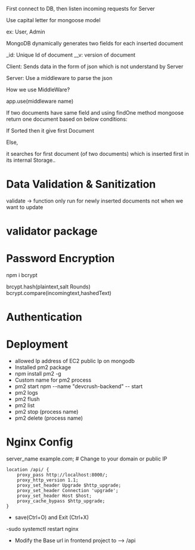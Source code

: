 First connect to DB, then listen incoming requests for Server

Use capital letter for mongoose model

ex: User, Admin

MongoDB dynamically generates two fields for each inserted document

\_id: Unique Id of document
\_\_v: version of document

Client: Sends data in the form of json which is not understand by Server

Server: Use a middleware to parse the json

How we use MiddleWare?

app.use(middleware name)

If two documents have same field and using findOne method mongoose return one document based on below conditions:

If Sorted then it give first Document

Else,

it searches for first document (of two documents) which is inserted first in its internal Storage..

# Data Validation & Sanitization

validate -> function only run for newly inserted documents not when we want to update

# validator package

# Password Encryption

npm i bcrypt

brcypt.hash(plaintext,salt Rounds)
bcrypt.compare(incomingtext,hashedText)

# Authentication

# Deployment

- allowed Ip address of EC2 public Ip on mongodb
- Installed pm2 package
- npm install pm2 -g
- Custom name for pm2 process
- pm2 start npm --name "devcrush-backend" -- start
- pm2 logs
- pm2 flush <name of process>
- pm2 list
- pm2 stop (process name)
- pm2 delete (process name)

# Nginx Config

server_name example.com; # Change to your domain or public IP

    location /api/ {
        proxy_pass http://localhost:8000/;
        proxy_http_version 1.1;
        proxy_set_header Upgrade $http_upgrade;
        proxy_set_header Connection 'upgrade';
        proxy_set_header Host $host;
        proxy_cache_bypass $http_upgrade;
    }
 - save(Ctrl+O) and Exit (Ctrl+X)

 -sudo systemctl restart nginx

 - Modify the  Base url in frontend project to --> /api